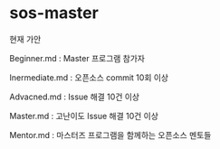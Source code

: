 # sos-master
  
 현재 가안

 Beginner.md : Master 프로그램 참가자 
 
 Inermediate.md : 오픈소스 commit 10회 이상
 
 Advacned.md : Issue 해결 10건 이상
 
 Master.md : 고난이도 Issue 해결 10건 이상
 
 Mentor.md : 마스터즈 프로그램을 함께하는 오픈소스 멘토들
 
